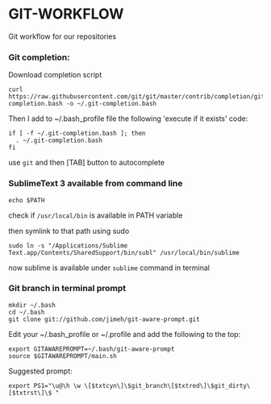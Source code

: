 # GIT-WORKFLOW
Git workflow for our repositories

### Git completion:

Download completion script

```
curl https://raw.githubusercontent.com/git/git/master/contrib/completion/git-completion.bash -o ~/.git-completion.bash
```

Then I add to ~/.bash_profile file the following 'execute if it exists' code:

```
if [ -f ~/.git-completion.bash ]; then
  . ~/.git-completion.bash
fi
```

use ```git``` and then [TAB] button to autocomplete

### SublimeText 3 available from command line

```echo $PATH```

check if ```/usr/local/bin``` is available in PATH variable

then symlink to that path using sudo

```sudo ln -s "/Applications/Sublime Text.app/Contents/SharedSupport/bin/subl" /usr/local/bin/sublime```

now sublime is available under ```sublime``` command in terminal

### Git branch in terminal prompt

```
mkdir ~/.bash
cd ~/.bash
git clone git://github.com/jimeh/git-aware-prompt.git
```

Edit your ~/.bash_profile or ~/.profile and add the following to the top:

```
export GITAWAREPROMPT=~/.bash/git-aware-prompt
source $GITAWAREPROMPT/main.sh
```

Suggested prompt:

```export PS1="\u@\h \w \[$txtcyn\]\$git_branch\[$txtred\]\$git_dirty\[$txtrst\]\$ "```

